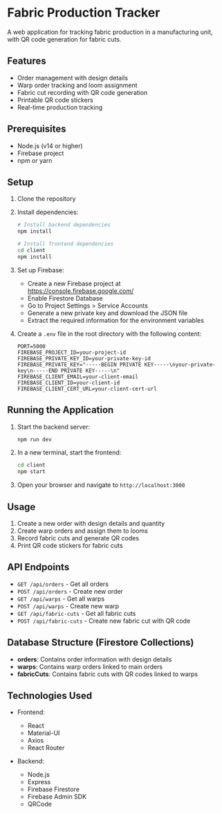 # Fabric Production Tracker

A web application for tracking fabric production in a manufacturing unit, with QR code generation for fabric cuts.

## Features

- Order management with design details
- Warp order tracking and loom assignment
- Fabric cut recording with QR code generation
- Printable QR code stickers
- Real-time production tracking

## Prerequisites

- Node.js (v14 or higher)
- Firebase project
- npm or yarn

## Setup

1. Clone the repository
2. Install dependencies:
   ```bash
   # Install backend dependencies
   npm install

   # Install frontend dependencies
   cd client
   npm install
   ```

3. Set up Firebase:
   - Create a new Firebase project at https://console.firebase.google.com/
   - Enable Firestore Database
   - Go to Project Settings > Service Accounts
   - Generate a new private key and download the JSON file
   - Extract the required information for the environment variables

4. Create a `.env` file in the root directory with the following content:
   ```
   PORT=5000
   FIREBASE_PROJECT_ID=your-project-id
   FIREBASE_PRIVATE_KEY_ID=your-private-key-id
   FIREBASE_PRIVATE_KEY="-----BEGIN PRIVATE KEY-----\nyour-private-key\n-----END PRIVATE KEY-----\n"
   FIREBASE_CLIENT_EMAIL=your-client-email
   FIREBASE_CLIENT_ID=your-client-id
   FIREBASE_CLIENT_CERT_URL=your-client-cert-url
   ```

## Running the Application

1. Start the backend server:
   ```bash
   npm run dev
   ```

2. In a new terminal, start the frontend:
   ```bash
   cd client
   npm start
   ```

3. Open your browser and navigate to `http://localhost:3000`

## Usage

1. Create a new order with design details and quantity
2. Create warp orders and assign them to looms
3. Record fabric cuts and generate QR codes
4. Print QR code stickers for fabric cuts

## API Endpoints

- `GET /api/orders` - Get all orders
- `POST /api/orders` - Create new order
- `GET /api/warps` - Get all warps
- `POST /api/warps` - Create new warp
- `GET /api/fabric-cuts` - Get all fabric cuts
- `POST /api/fabric-cuts` - Create new fabric cut with QR code

## Database Structure (Firestore Collections)

- **orders**: Contains order information with design details
- **warps**: Contains warp orders linked to main orders
- **fabricCuts**: Contains fabric cuts with QR codes linked to warps

## Technologies Used

- Frontend:
  - React
  - Material-UI
  - Axios
  - React Router

- Backend:
  - Node.js
  - Express
  - Firebase Firestore
  - Firebase Admin SDK
  - QRCode 
